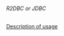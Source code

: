 ###### R2DBC or JDBC
[Description of usage](https://github.com/leonardopache/sesp/wiki/DB-Seeding#r2dbc-or-jdbc-code-repo)
